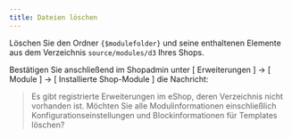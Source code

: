 ```yaml
---
title: Dateien löschen
---
```

  
Löschen Sie den Ordner `{$modulefolder}` und seine enthaltenen Elemente aus dem Verzeichnis `source/modules/d3` Ihres Shops. 

Bestätigen Sie anschließend im Shopadmin unter [ Erweiterungen ] -> [ Module ] -> [ Installierte Shop-Module ] die Nachricht:

> Es gibt registrierte Erweiterungen im eShop, deren Verzeichnis nicht vorhanden ist. 
> Möchten Sie alle Modulinformationen einschließlich Konfigurationseinstellungen und Blockinformationen für Templates löschen?
